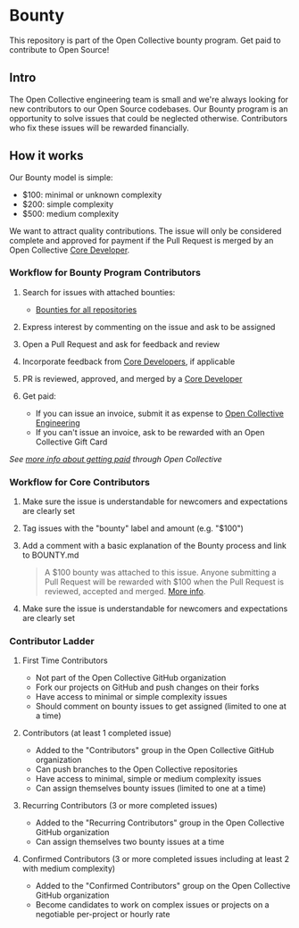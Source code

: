 # Bounty

This repository is part of the Open Collective bounty program. Get paid to contribute to Open Source!

## Intro

The Open Collective engineering team is small and we're always looking for new contributors to our Open Source codebases. Our Bounty program is an opportunity to solve issues that could be neglected otherwise. Contributors who fix these issues will be rewarded financially.

## How it works

Our Bounty model is simple:

- \$100: minimal or unknown complexity
- \$200: simple complexity
- \$500: medium complexity

We want to attract quality contributions. The issue will only be considered complete and approved for payment if the Pull Request is merged by an Open Collective [Core Developer](https://github.com/orgs/opencollective/teams/core-developers).

### Workflow for Bounty Program Contributors

1. Search for issues with attached bounties:

   - [Bounties for all repositories](https://github.com/opencollective/opencollective/issues?utf8=%E2%9C%93&q=is%3Aissue+is%3Aopen+label%3Abounty)

2. Express interest by commenting on the issue and ask to be assigned

3. Open a Pull Request and ask for feedback and review

4. Incorporate feedback from [Core Developers](https://github.com/orgs/opencollective/teams/core-developers), if applicable

5. PR is reviewed, approved, and merged by a [Core Developer](https://github.com/orgs/opencollective/teams/core-developers)

6. Get paid:
   - If you can issue an invoice, submit it as expense to [Open Collective Engineering](https://opencollective.com/engineering)
   - If you can't issue an invoice, ask to be rewarded with an Open Collective Gift Card

_See [more info about getting paid](https://docs.opencollective.com/help/expenses-and-getting-paid/submitting-expenses) through Open Collective_

### Workflow for Core Contributors

1. Make sure the issue is understandable for newcomers and expectations are clearly set

2. Tag issues with the "bounty" label and amount (e.g. "\$100")

3. Add a comment with a basic explanation of the Bounty process and link to BOUNTY.md

   > A $100 bounty was attached to this issue. Anyone submitting a Pull Request will be rewarded with $100 when the Pull Request is reviewed, accepted and merged. [More info](BOUNTY.md).

4. Make sure the issue is understandable for newcomers and expectations are clearly set

### Contributor Ladder

1. First Time Contributors

   - Not part of the Open Collective GitHub organization
   - Fork our projects on GitHub and push changes on their forks
   - Have access to minimal or simple complexity issues
   - Should comment on bounty issues to get assigned (limited to one at a time)

2. Contributors (at least 1 completed issue)

   - Added to the "Contributors" group in the Open Collective GitHub organization
   - Can push branches to the Open Collective repositories
   - Have access to minimal, simple or medium complexity issues
   - Can assign themselves bounty issues (limited to one at a time)

3. Recurring Contributors (3 or more completed issues)

   - Added to the "Recurring Contributors" group in the Open Collective GitHub organization
   - Can assign themselves two bounty issues at a time

4. Confirmed Contributors (3 or more completed issues including at least 2 with medium complexity)

   - Added to the "Confirmed Contributors" group on the Open Collective GitHub organization
   - Become candidates to work on complex issues or projects on a negotiable per-project or hourly rate

